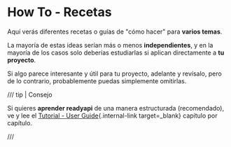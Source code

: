 # How To - Recetas

Aquí verás diferentes recetas o guías de "cómo hacer" para **varios temas**.

La mayoría de estas ideas serían más o menos **independientes**, y en la mayoría de los casos solo deberías estudiarlas si aplican directamente a **tu proyecto**.

Si algo parece interesante y útil para tu proyecto, adelante y revísalo, pero de lo contrario, probablemente puedas simplemente omitirlas.

/// tip | Consejo

Si quieres **aprender readyapi** de una manera estructurada (recomendado), ve y lee el [Tutorial - User Guide](../tutorial/index.md){.internal-link target=_blank} capítulo por capítulo.

///
